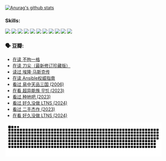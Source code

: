 
[![Anurag's github stats](https://github-readme-stats.vercel.app/api?username=w940853815)](https://github.com/anuraghazra/github-readme-stats)

### Skills:

<code><img height="32" src="https://cdn.jsdelivr.net/npm/simple-icons@v5/icons/python.svg"></code>
<code><img height="32" src="https://cdn.jsdelivr.net/npm/simple-icons@v5/icons/javascript.svg"></code>
<code><img height="32" src="https://cdn.jsdelivr.net/npm/simple-icons@v5/icons/django.svg"></code>
<code><img height="32" src="https://cdn.jsdelivr.net/npm/simple-icons@v5/icons/flask.svg"></code>
<code><img height="32" src="https://cdn.jsdelivr.net/npm/simple-icons@v5/icons/vuetify.svg"></code>
<code><img height="32" src="https://cdn.jsdelivr.net/npm/simple-icons@v5/icons/git.svg"></code>
<code><img height="32" src="https://cdn.jsdelivr.net/npm/simple-icons@v5/icons/docker.svg"></code>
<code><img height="32" src="https://cdn.jsdelivr.net/npm/simple-icons@v5/icons/postgresql.svg"></code>
<code><img height="32" src="https://cdn.jsdelivr.net/npm/simple-icons@v5/icons/elasticsearch.svg"></code>
<code><img height="32" src="https://cdn.jsdelivr.net/npm/simple-icons@v5/icons/macos.svg"></code>
<code><img height="32" src="https://cdn.jsdelivr.net/npm/simple-icons@v5/icons/linux.svg"></code>

### 🗣 豆瓣:

<!-- DOUBAN-ACTIVITIES:START -->
- [在读 不拘一格](https://www.douban.com/people/136069238/status/4541712161/?_i=10637218)
- [在读 刀尖（最新修订珍藏版）](https://www.douban.com/people/136069238/status/4541711339/?_i=10637218)
- [读过 埃隆·马斯克传](https://www.douban.com/people/136069238/status/4541710351/?_i=10637218)
- [在读 Ansible权威指南](https://www.douban.com/people/136069238/status/4539151450/?_i=10637218)
- [看过 易中天品三国‎ (2006)](https://www.douban.com/people/136069238/status/4529910812/?_i=10637218)
- [在看 超异能族 무빙‎ (2023)](https://www.douban.com/people/136069238/status/4527291077/?_i=10637218)
- [看过 种地吧‎ (2023)](https://www.douban.com/people/136069238/status/4527289637/?_i=10637218)
- [看过 好久没做 LTNS‎ (2024)](https://www.douban.com/people/136069238/status/4527289515/?_i=10637218)
- [看过 二手杰作‎ (2023)](https://www.douban.com/people/136069238/status/4522502716/?_i=10637218)
- [在看 好久没做 LTNS‎ (2024)](https://www.douban.com/people/136069238/status/4521969883/?_i=10637218)
<!-- DOUBAN-ACTIVITIES:END -->


![Snake animation](https://raw.githubusercontent.com/w940853815/w940853815/output/github-contribution-grid-snake.svg)

<!--
**w940853815/w940853815** is a ✨ _special_ ✨ repository because its `README.md` (this file) appears on your GitHub profile.

Here are some ideas to get you started:

- 🔭 I’m currently working on ...
- 🌱 I’m currently learning ...
- 👯 I’m looking to collaborate on ...
- 🤔 I’m looking for help with ...
- 💬 Ask me about ...
- 📫 How to reach me: ...
- 😄 Pronouns: ...
- ⚡ Fun fact: ...
-->
